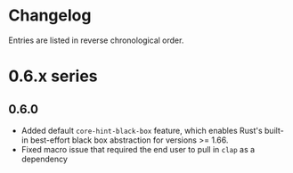 # Changelog

Entries are listed in reverse chronological order.

# 0.6.x series

## 0.6.0

* Added default `core-hint-black-box` feature, which enables Rust's built-in best-effort black box abstraction for versions >= 1.66.
* Fixed macro issue that required the end user to pull in `clap` as a dependency
